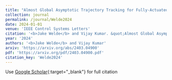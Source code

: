 ```yaml
---
title: "Almost Global Asymptotic Trajectory Tracking for Fully-Actuated Mechanical Systems on Homogeneous Riemannian Manifolds"
collection: journal
permalink: /journal/Welde2024
date: 2024-01-01
venue: 'IEEE Control Systems Letters'
citation: '<b>Jake Welde</b> and Vijay Kumar. &quot;Almost Global Asymptotic Trajectory Tracking for Fully-Actuated Mechanical Systems on Homogeneous Riemannian Manifolds.&quot; IEEE Control Systems Letters, 2024.'
year: '2024'
authors: '<b>Jake Welde</b> and Vijay Kumar'
arxiv: 'https://arxiv.org/abs/2403.04900'
pdf: 'https://arxiv.org/pdf/2403.04900.pdf'
citation_key: 'Welde2024'
---
```

Use [Google Scholar](https://scholar.google.com/scholar?q=Almost+Global+Asymptotic+Trajectory+Tracking+for+Fully+Actuated+Mechanical+Systems+on+Homogeneous+Riemannian+Manifolds){:target="_blank"} for full citation